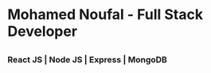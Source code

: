 <h1> Mohamed Noufal - Full Stack Developer <h2/>

<h3> React JS | Node JS | Express | MongoDB <h3/>
  



